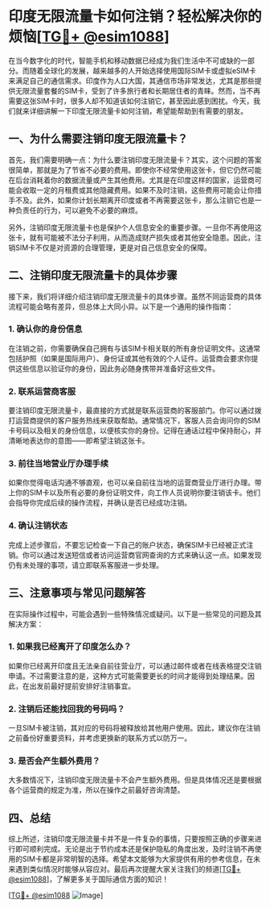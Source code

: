 # 印度无限流量卡如何注销？轻松解决你的烦恼[[TG💪+ @esim1088](https://t.me/s/esim1088)]

在当今数字化的时代，智能手机和移动数据已经成为我们生活中不可或缺的一部分。而随着全球化的发展，越来越多的人开始选择使用国际SIM卡或虚拟eSIM卡来满足自己的通信需求。印度作为人口大国，其通信市场非常发达，尤其是那些提供无限流量套餐的SIM卡，受到了许多旅行者和长期居住者的青睐。然而，当不再需要这张SIM卡时，很多人却不知道该如何注销它，甚至因此感到困扰。今天，我们就来详细讲解一下印度无限流量卡如何注销，希望能帮助到有需要的朋友。

## 一、为什么需要注销印度无限流量卡？

首先，我们需要明确一点：为什么要注销印度无限流量卡？其实，这个问题的答案很简单，那就是为了节省不必要的费用。即使你不经常使用这张卡，但它仍然可能在后台消耗着你的数据流量或产生其他费用。尤其是在印度这样的国家，运营商可能会收取一定的月租费或其他隐藏费用。如果不及时注销，这些费用可能会让你措手不及。此外，如果你计划长期离开印度或者不再需要这张卡，那么注销它也是一种负责任的行为，可以避免不必要的麻烦。

另外，注销印度无限流量卡也是保护个人信息安全的重要步骤。一旦你不再使用这张卡，就有可能被不法分子利用，从而造成财产损失或者其他安全隐患。因此，注销SIM卡不仅是对资源的合理管理，更是对自己信息安全的保障。

## 二、注销印度无限流量卡的具体步骤

接下来，我们将详细介绍注销印度无限流量卡的具体步骤。虽然不同运营商的具体流程可能会略有差异，但总体上大同小异。以下是一个通用的操作指南：

### 1. 确认你的身份信息

在注销之前，你需要确保自己拥有与该SIM卡相关联的所有身份证明文件。这通常包括护照（如果是国际用户）、身份证或其他有效的个人证件。运营商会要求你提供这些信息以验证你的身份，因此务必随身携带并准备好这些文件。

### 2. 联系运营商客服

要注销印度无限流量卡，最直接的方式就是联系运营商的客服部门。你可以通过拨打运营商提供的客户服务热线来获取帮助。通常情况下，客服人员会询问你的SIM卡号码以及相关的身份信息，以便核实你的身份。记得在通话过程中保持耐心，并清晰地表达你的意图——即希望注销这张卡。

### 3. 前往当地营业厅办理手续

如果你觉得电话沟通不够直观，也可以亲自前往当地的运营商营业厅进行办理。带上你的SIM卡以及所有必要的身份证明文件，向工作人员说明你要注销该卡。他们会指导你完成后续的操作流程，并确认是否已经成功注销。

### 4. 确认注销状态

完成上述步骤后，不要忘记检查一下自己的账户状态，确保SIM卡已经被正式注销。你可以通过发送短信或者访问运营商官网查询的方式来确认这一点。如果发现仍有未处理的事项，请立即联系客服进一步处理。

## 三、注意事项与常见问题解答

在实际操作过程中，可能会遇到一些特殊情况或疑问。以下是一些常见的问题及其解决方案：

### 1. 如果我已经离开了印度怎么办？

如果你已经离开印度且无法亲自前往营业厅，可以通过邮件或者在线表格提交注销申请。不过需要注意的是，这种方式可能需要更长的时间才能得到处理结果。因此，在出发前最好提前安排好注销事宜。

### 2. 注销后还能找回我的号码吗？

一旦SIM卡被注销，其对应的号码将被释放给其他用户使用。因此，建议你在注销之前备份好重要资料，并考虑更换新的联系方式以防万一。

### 3. 是否会产生额外费用？

大多数情况下，注销印度无限流量卡不会产生额外费用。但是具体情况还是要根据各个运营商的规定为准，所以在操作之前最好咨询清楚。

## 四、总结

综上所述，注销印度无限流量卡并不是一件复杂的事情，只要按照正确的步骤来进行即可顺利完成。无论是出于节约成本还是保护隐私的角度出发，及时注销不再使用的SIM卡都是非常明智的选择。希望本文能够为大家提供有用的参考信息，在未来遇到类似情况时能够从容应对。最后再次提醒大家关注我们的频道[[TG💪+ @esim1088](https://t.me/s/esim1088)]，了解更多关于国际通信方面的知识！

[[TG💪+ @esim1088](https://t.me/s/esim1088) ![Image](https://i.postimg.cc/4NQfJmqS/Snipaste-2025-05-13-00-14-12.png)]